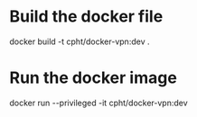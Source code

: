 
# Build the docker file
docker build -t cpht/docker-vpn:dev .

# Run the docker image
docker run --privileged -it cpht/docker-vpn:dev
